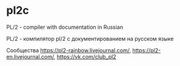 ﻿pl2c
=======

PL/2 - compiler with documentation in Russian


PL/2 - компилятор pl/2 с документированием на русском языке

Сообщества https://pl2-rainbow.livejournal.com/, https://pl2-en.livejournal.com/, https://vk.com/club_pl2
